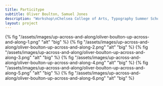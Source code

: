 ```yaml
---
title: Particitype
subtitle: Oliver Boulton, Samuel Jones
description: "Workshop\nChelsea College of Arts, Typography Summer School, 2016\nCamberwell College of Arts, Foundation, 2016\nCamberwell College of Arts, Open House, 2016\nCamberwell College of Arts, BA Graphic Design, 2016\nCamberwell College of Arts, BA Graphic Design, 2015\nCamberwell College of Arts, Foundation, 2015\nCamberwell College of Arts, Foundation, 2014\nMixed media prints, 420 × 594mm 2014-16"
layout: project
---
```

{% fig "/assets/images/up-across-and-along/oliver-boulton-up-across-and-along-1.png" "alt" "big" %}
{% fig "/assets/images/up-across-and-along/oliver-boulton-up-across-and-along-2.png" "alt" "big" %}
{% fig "/assets/images/up-across-and-along/oliver-boulton-up-across-and-along-3.png" "alt" "big" %}
{% fig "/assets/images/up-across-and-along/oliver-boulton-up-across-and-along-4.png" "alt" "big" %}
{% fig "/assets/images/up-across-and-along/oliver-boulton-up-across-and-along-5.png" "alt" "big" %}
{% fig "/assets/images/up-across-and-along/oliver-boulton-up-across-and-along-6.png" "alt" "big" %}